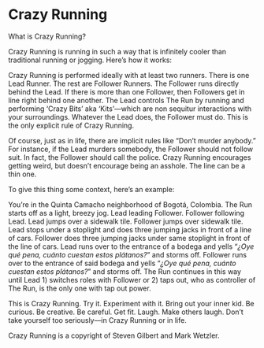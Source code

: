 # Crazy Running

What is Crazy Running?

Crazy Running is running in such a way that is infinitely cooler than traditional running or jogging. Here’s how it works:

Crazy Running is performed ideally with at least two runners. There is one Lead Runner. The rest are Follower Runners. The Follower runs directly behind the Lead. If there is more than one Follower, then Followers get in line right behind one another. The Lead controls The Run by running and performing ‘Crazy Bits’ aka ‘Kits’—which are non sequitur interactions with your surroundings. Whatever the Lead does, the Follower must do. This is the only explicit rule of Crazy Running.

Of course, just as in life, there are implicit rules like “Don’t murder anybody.” For instance, if the Lead murders somebody, the Follower should not follow suit. In fact, the Follower should call the police. Crazy Running encourages getting weird, but doesn’t encourage being an asshole. The line can be a thin one.

To give this thing some context, here’s an example:

You’re in the Quinta Camacho neighborhood of Bogotá, Colombia. The Run starts off as a light, breezy jog. Lead leading Follower. Follower following Lead. Lead jumps over a sidewalk tile. Follower jumps over sidewalk tile. Lead stops under a stoplight and does three jumping jacks in front of a line of cars. Follower does three jumping jacks under same stoplight in front of the line of cars. Lead runs over to the entrance of a bodega and yells “*¿Oye qué pena, cuánto cuestan estos plátanos?*” and storms off. Follower runs over to the entrance of said bodega and yells “*¿Oye qué pena, cuánto cuestan estos plátanos?*” and storms off. The Run continues in this way until Lead 1) switches roles with Follower or 2) taps out, who as controller of The Run, is the only one with tap out power.

This is Crazy Running. Try it. Experiment with it. Bring out your inner kid. Be curious. Be creative. Be careful. Get fit. Laugh. Make others laugh. Don’t take yourself too seriously—in Crazy Running or in life.

Crazy Running is a copyright of Steven Gilbert and Mark Wetzler.
